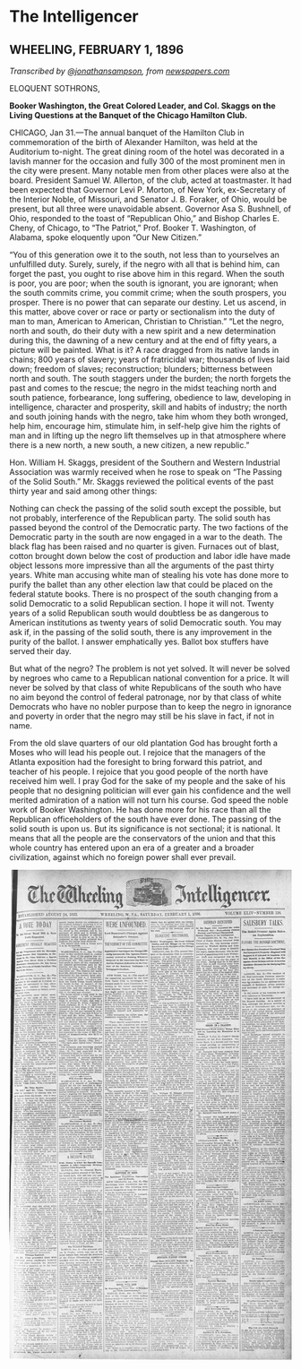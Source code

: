 # The Intelligencer
## WHEELING, FEBRUARY 1, 1896

_Transcribed by [@jonathansampson][twitter], from [newspapers.com][source]_

ELOQUENT SOTHRONS,

**Booker Washington, the Great Colored Leader, and Col. Skaggs on the Living Questions at the Banquet of the Chicago Hamilton Club.**

CHICAGO, Jan 31.—The annual banquet of the Hamilton Club in commemoration of the birth of Alexander Hamilton, was held at the Auditorium to-night. The great dining room of the hotel was decorated in a lavish manner for the occasion and fully 300 of the most prominent men in the city were present. Many notable men from other places were also at the board. President Samuel W. Allerton, of the club, acted at toastmaster. It had been expected that Governor Levi P. Morton, of New York, ex-Secretary of the Interior Noble, of Missouri, and Senator J. B. Foraker, of Ohio, would be present, but all three were unavoidable absent. Governor Asa S. Bushnell, of Ohio, responded to the toast of “Republican Ohio,” and Bishop Charles E. Cheny, of Chicago, to “The Patriot,” Prof. Booker T. Washington, of Alabama, spoke eloquently upon “Our New Citizen.”

“You of this generation owe it to the south, not less than to yourselves an unfulfilled duty. Surely, surely, if the negro with all that is behind him, can forget the past, you ought to rise above him in this regard. When the south is poor, you are poor; when the south is ignorant, you are ignorant; when the south commits crime, you commit crime; when the south prospers, you prosper. There is no power that can separate our destiny. Let us ascend, in this matter, above cover or race or party or sectionalism into the duty of man to man, American to American, Christian to Christian.”
“Let the negro, north and south, do their duty with a new spirit and a new determination during this, the dawning of a new century and at the end of fifty years, a picture will be painted. What is it? A race dragged from its native lands in chains; 800 years of slavery; years of fratricidal war; thousands of lives laid down; freedom of slaves; reconstruction; blunders; bitterness between north and south. The south staggers under the burden; the north forgets the past and comes to the rescue; the negro in the midst teaching north and south patience, forbearance, long suffering, obedience to law, developing in intelligence, character and prosperity, skill and habits of industry; the north and south joining hands with the negro, take him whom they both wronged, help him, encourage him, stimulate him, in self-help give him the rights of man and in lifting up the negro lift themselves up in that atmosphere where there is a new north, a new south, a new citizen, a new republic.”

Hon. William H. Skaggs, president of the Southern and Western Industrial Association was warmly received when he rose to speak on “The Passing of the Solid South.” Mr. Skaggs reviewed the political events of the past thirty year and said among other things:

Nothing can check the passing of the solid south except the possible, but not probably, interference of the Republican party. The solid south has passed beyond the control of the Democratic party. The two factions of the Democratic party in the south are now engaged in a war to the death. The black flag has been raised and no quarter is given. Furnaces out of blast, cotton brought down below the cost of production and labor idle have made object lessons more impressive than all the arguments of the past thirty years. White man accusing white man of stealing his vote has done more to purify the ballet than any other election law that could be placed on the federal statute books. There is no prospect of the south changing from a solid Democratic to a solid Republican section. I hope it will not. Twenty years of a solid Republican south would doubtless be as dangerous to American institutions as twenty years of solid Democratic south. You may ask if, in the passing of the solid south, there is any improvement in the purity of the ballot. I answer emphatically yes. Ballot box stuffers have served their day.

But what of the negro? The problem is not yet solved. It will never be solved by negroes who came to a Republican national convention for a price. It will never be solved by that class of white Republicans of the south who have no aim beyond the control of federal patronage, nor by that class of white Democrats who have no nobler purpose than to keep the negro in ignorance and poverty in order that the negro may still be his slave in fact, if not in name.

From the old slave quarters of our old plantation God has brought forth a Moses who will lead his people out. I rejoice that the managers of the Atlanta exposition had the foresight to bring forward this patriot, and teacher of his people. I rejoice that you good people of the north have received him well. I pray God for the sake of my people and the sake of his people that no designing politician will ever gain his confidence and the well merited admiration of a nation will not turn his course. God speed the noble work of Booker Washington. He has done more for his race than all the Republican officeholders of the south have ever done.
The passing of the solid south is upon us. But its significance is not sectional; it is national. It means that all the people are the conservators of the union and that this whole country has entered upon an era of a greater and a broader civilization, against which no foreign power shall ever prevail.

[twitter]: https://twitter.com/jonathansampson
[source]: https://www.newspapers.com/image/171164854/
![](images/The_Wheeling_Daily_Intelligencer_Sat__Feb_1__1896_.jpg)